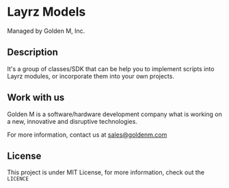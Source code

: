 # Layrz Models

Managed by Golden M, Inc.

## Description
It's a group of classes/SDK that can be help you to implement scripts into Layrz modules, or incorporate them into your own projects.

## Work with us
Golden M is a software/hardware development company what is working on
a new, innovative and disruptive technologies.

For more information, contact us at [sales@goldenm.com](mailto:sales@goldenm.com)

## License
This project is under MIT License, for more information, check out the `LICENCE`

